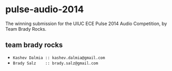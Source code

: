 pulse-audio-2014
================

The winning submission for the UIUC ECE Pulse 2014 Audio Competition, by Team Brady Rocks.

## team brady rocks ##
- `Kashev Dalmia :: kashev.dalmia@gmail.com`
- `Brady Salz    :: brady.salz@gmail.com`
